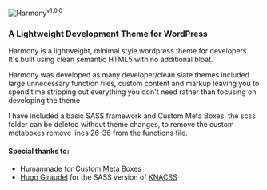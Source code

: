 <img src="http://i.imgur.com/4ZZ4F5u.png" alt="Harmony" /><sup>v1.0.0</sup>

<h3>A Lightweight Development Theme for WordPress</h3>

<p>Harmony is a lightweight, minimal style wordpress theme for developers. It's built using clean semantic HTML5 with no additional bloat.</p>

<p>Harmony was developed as many developer/clean slate themes included large unnecessary function files, custom content and markup leaving you to spend time stripping out everything you don't need rather than focusing on developing the theme<p>

<p>I have included a basic SASS framework and Custom Meta Boxes, the scss folder can be deleted without theme changes, to remove the custom metaboxes remove lines 26-36 from the functions file.</p>


<h4>Special thanks to:</h4>

<ul>
  <li><a href="https://github.com/humanmade/Custom-Meta-Boxes">Humanmade</a> for Custom Meta Boxes</li>
  <li><a href="https://github.com/HugoGiraudel/KNACSS-Sass">Hugo Giraudel</a> for the SASS version of <a href="http://www.knacss.com">KNACSS</a></li>
</ul>
